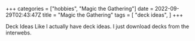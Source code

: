 +++
categories = ["hobbies", "Magic the Gathering"]
date = 2022-09-29T02:43:47Z
title = "Magic the Gathering"
tags = [
    "deck ideas",
]
+++

Deck Ideas
Like I actually have deck ideas. 
I just download decks from the interwebs.
